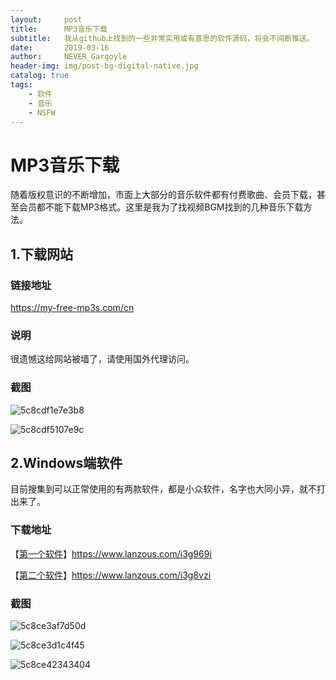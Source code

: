 ```yaml
---
layout:     post
title:      MP3音乐下载
subtitle:   我从github上找到的一些非常实用或有意思的软件源码，将会不间断推送。
date:       2019-03-16
author:     NEVER_Gargoyle
header-img: img/post-bg-digital-native.jpg
catalog: true
tags:
    - 软件
    - 音乐
    - NSFW
---
```




# MP3音乐下载

随着版权意识的不断增加，市面上大部分的音乐软件都有付费歌曲、会员下载，甚至会员都不能下载MP3格式。这里是我为了找视频BGM找到的几种音乐下载方法。



## 1.下载网站

### 链接地址

https://my-free-mp3s.com/cn



### 说明

很遗憾这给网站被墙了，请使用国外代理访问。



### 截图

![5c8cdf1e7e3b8](https://i.loli.net/2019/03/16/5c8cdf1e7e3b8.png)

![5c8cdf5107e9c](https://i.loli.net/2019/03/16/5c8cdf5107e9c.png)



## 2.Windows端软件

目前搜集到可以正常使用的有两款软件，都是小众软件，名字也大同小异，就不打出来了。



### 下载地址

【[第一个软件](https://www.lanzous.com/i3g969i)】https://www.lanzous.com/i3g969i

【[第二个软件](https://www.lanzous.com/i3g8vzi)】https://www.lanzous.com/i3g8vzi



### 截图

![5c8ce3af7d50d](https://i.loli.net/2019/03/16/5c8ce3af7d50d.png)

![5c8ce3d1c4f45](https://i.loli.net/2019/03/16/5c8ce3d1c4f45.png)

![5c8ce42343404](https://i.loli.net/2019/03/16/5c8ce42343404.png)
